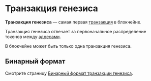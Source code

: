 # Транзакция генезиса

**Транзакция генезиса** — самая первая [транзакция](/blockchain/transaction.md) в блокчейне.

Транзакция генезиса отвечает за первоначальное распределение токенов между [адресами](/blockchain/address.md).

В блокчейне может быть только одна транзакция генезиса.

## Бинарный формат

Смотрите страницу [Бинарный формат транзакции генезиса](/blockchain/binary-format/transaction-binary-format/genesis-transaction-binary-format.md).
